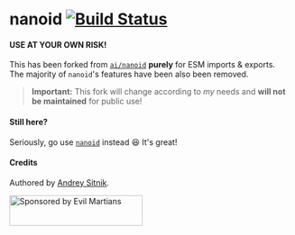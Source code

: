 # nanoid [![Build Status](https://badgen.now.sh/travis/lukeed/nanoid)](https://travis-ci.org/lukeed/nanoid)

#### USE AT YOUR OWN RISK!

This has been forked from [`ai/nanoid`](https://github.com/ai/nanoid) **purely** for ESM imports & exports.<br>
The majority of `nanoid`'s features have been also been removed.<br>

> **Important:** This fork will change according to _my_ needs and **will not be maintained** for public use!

#### Still here?

Seriously, go use [`nanoid`](https://github.com/ai/nanoid) instead :laughing: It's great!


#### Credits

Authored by [Andrey Sitnik](https://github.com/ai).

<a href="https://evilmartians.com/?utm_source=nanoid">
  <img src="https://evilmartians.com/badges/sponsored-by-evil-martians.svg"
       alt="Sponsored by Evil Martians" width="236" height="54">
</a>
